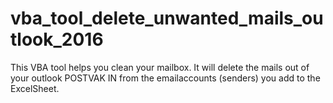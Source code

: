 # vba_tool_delete_unwanted_mails_outlook_2016
This VBA tool helps you clean your mailbox. It will delete the mails out of your outlook POSTVAK IN from the emailaccounts (senders) you add to the ExcelSheet. 
